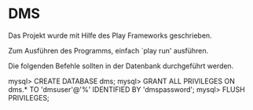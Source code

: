 DMS 
===

Das Projekt wurde mit Hilfe des Play Frameworks geschrieben.

Zum Ausführen des Programms, einfach `play run' ausführen.

Die folgenden Befehle sollten in der Datenbank durchgeführt werden.

mysql> CREATE DATABASE dms;
mysql> GRANT ALL PRIVILEGES ON dms.* TO 'dmsuser'@'%' IDENTIFIED BY 'dmspassword';
mysql> FLUSH PRIVILEGES;
